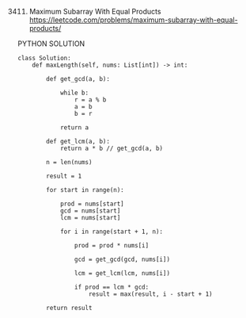 3411. Maximum Subarray With Equal Products
https://leetcode.com/problems/maximum-subarray-with-equal-products/

PYTHON SOLUTION
```
class Solution:
    def maxLength(self, nums: List[int]) -> int:
        
        def get_gcd(a, b):

            while b:
                r = a % b
                a = b
                b = r
            
            return a

        def get_lcm(a, b):
            return a * b // get_gcd(a, b)

        n = len(nums)

        result = 1

        for start in range(n):

            prod = nums[start]
            gcd = nums[start]
            lcm = nums[start]

            for i in range(start + 1, n):

                prod = prod * nums[i]

                gcd = get_gcd(gcd, nums[i])

                lcm = get_lcm(lcm, nums[i])

                if prod == lcm * gcd:
                    result = max(result, i - start + 1)
        
        return result
```
